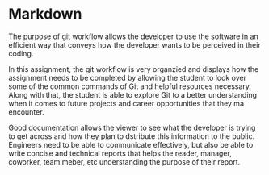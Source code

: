 # Markdown

The purpose of git workflow allows the developer to use the software in an efficient way that conveys how the developer wants to be perceived in their coding. 


In this assignment, the git workflow is very organzied and displays how the assignment needs to be completed by allowing the student to look over some of the common commands of Git and helpful resources necessary. Along with that, the student is able to explore Git to a better understanding when it comes to future projects and career opportunities that they ma encounter. 


Good documentation allows the viewer to see what the developer is trying to get across and how they plan to dstribute this information to the public. Engineers need to be able to communicate effectively, but also be able to write concise and technical reports that helps the reader, manager, coworker, team meber, etc understanding the purpose of their report.
